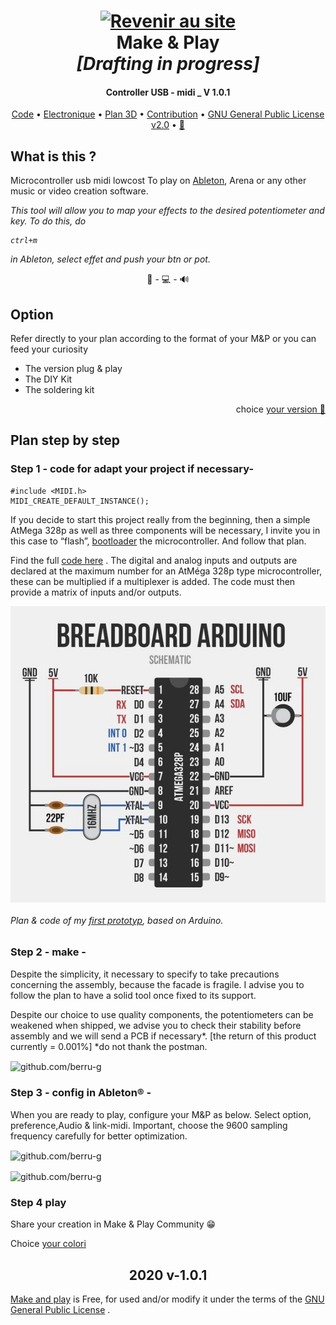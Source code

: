 <!DOCTYPE html>
<html>

<head>
  <meta charset="utf-8">
  <meta name="viewport" content="width=device-width, initial-scale=1.0">
  <title>make&amp;play PLAN</title>
  <link rel="stylesheet" href="https://stackedit.io/style.css" />
</head>

<body class="stackedit">
  <div class="stackedit__html"><h1 align="center">
  <a href="https://berru-g.github.io/Make-Play/"><img src="https://github.com/berru-g/Make-Play/blob/main/src/dod.gif?raw=true
    " width="500px" title="     Revenir au site"></a>
  <br>Make &amp; Play <br>
  <i align="center" >[Drafting in progress]</i>

</h1>
<h4 align="center">Controller USB - midi _ V 1.0.1</h4>
<p align="center">
  <a href="https://github.com/berru-g/Microcontroller-USB-midi/blob/main/Projet-dod-berru/C%2B%2B/encore_un_teste_midi_PAD/encore_un_teste_midi_PAD.ino">Code</a> •
  <a href="https://github.com/berru-g/Microcontroller-USB-midi/tree/main/Projet-dod-berru/bootloader">Electronique</a> •
  <a href="https://github.com/berru-g/Microcontroller-USB-midi/tree/main/Projet-dod-berru/3D">Plan 3D</a> •
  <a href="https://github.com/berru-g/Microcontroller-USB-midi/pulls">Contribution</a> •
  <a href="https://www.gnu.org/licenses/old-licenses/gpl-2.0.html">GNU General Public License v2.0</a> •
  <a href="https://berru-g.github.io/Make-Play/">🛒</a>
</p>
<h2 id="what-is-this-">What is this ?</h2>
<p>Microcontroller usb midi lowcost To play on <a href="https://ableton.com">Ableton</a>, Arena or any other music or video creation software.</p>
<p><em>This tool will allow you to map your effects to the desired potentiometer and key. 
  To do this, do <pre><code>ctrl+m</code></pre> in Ableton, select effet and push your btn or pot. </em></p>
  <p align="center">🎹 - &#128187; - &#128266;</p>

<h2 id="option">Option</h2>
<p>Refer directly to your plan according to the format of your M&amp;P or you can feed your curiosity</p>
<ul>
<li>The version plug &amp; play</li>
<li>The DIY Kit</li>
<li>The soldering kit</li>
<p align="right">choice <a href="https://berru-g.github.io/Make-Play/">your version 🛒</a></p>
</ul>
<h2>Plan step by step</h2> 
<h3 id="step-1---code--">Step 1 - code for adapt your project if necessary-</h3>
<pre><code>#include &lt;MIDI.h&gt;
MIDI_CREATE_DEFAULT_INSTANCE();
</code></pre>
<p id="if-you-decide-to-start-this-project-really-from-the-beginning-then-a-simple-atmega-328p-as-well-as-three-components-will-be-necessary-i-invite-you-in-this-case-to-flash-bootloader-the-microcontroller.--and-follow-that-plan.">If you decide to start this project really from the beginning, then a simple AtMega 328p as well as three components will be necessary, I invite you in this case to “flash”, <a href="https://github.com/berru-g/Microcontroller-USB-midi/tree/main/Projet-dod-berru/bootloader">bootloader</a> the microcontroller.  And follow that plan.</p>
<p id="find-the-full-code-here-.-the-digital-and-analog-inputs-and-outputs-are-declared-at-the-maximum-number-for-an-atméga-328p-type-microcontroller-these-can-be-multiplied-if-a-multiplexer-is-added.-the-code-must-then-provide-a-matrix-of-inputs-andor-outputs.">Find the full <a href="https://github.com/berru-g/Microcontroller-USB-midi/blob/main/Projet-dod-berru/C++/encore_un_teste_midi_PAD/encore_un_teste_midi_PAD.ino">code here</a> . The digital and analog inputs and outputs are declared at the maximum number for an AtMéga 328p type microcontroller, these can be multiplied if a multiplexer is added. The code must then provide a matrix of inputs and/or outputs.</p>
<p><img src="https://github.com/berru-g/Microcontroller-USB-midi/blob/main/Projet-dod-berru/bootloader/ATMega329P.jpg?raw=true" align="center" alt="github.com/berru-g"></p>
<h6>Plan &amp; code of my <a href="https://www.hackster.io/gleberruyer/midi-pad-80c178">first prototyp</a>, based on Arduino.</h6>
<h3 id="step-2">Step 2 - make -</h3>
<p>Despite the simplicity, it necessary to specify to take precautions concerning the assembly, because the facade is fragile. I advise you to follow the plan to have a solid tool once fixed to its support.</p
  ><p>Despite our choice to use quality components, the potentiometers can be weakened when shipped, we advise you to check their stability before assembly and we will send a PCB if necessary*. [the return of this product currently = 0.001%]
  *do not thank the postman.</p>
<p><img src="https://github.com/berru-g/Make-Play/blob/main/src/plan.png?raw=true" align="center" width="400px" alt="github.com/berru-g"></p>
<h3 id="step-3">Step 3 - config in Ableton® -</h3>
<p>When you are ready to play, configure your M&P as below. Select option, preference,Audio & link-midi. Important, choose the 9600 sampling frequency carefully for better optimization.</p>
<p><img src="https://github.com/berru-g/Make-play-PLAN/blob/main/src/bault.png?raw=true" align="center" alt="github.com/berru-g"></p>
<p><img src="https://github.com/berru-g/Make-play-PLAN/blob/main/src/input.png?raw=true" align="center" alt="github.com/berru-g"></p>
<h3 id="step 4">Step 4 play</h3>
<p>Share your creation in Make & Play Community 😁</p>
<p>Choice <a href="https://berru-g.github.io/Make-Play/">your colori</a></p>
<h2 align="center"> 2020 v-1.0.1</h2>
<p><a href="https://berru-g.github.io/Make-Play/">Make and play</a>  is Free, for used and/or modify it under the terms of the <a href="https://www.gnu.org/licenses/gpl.html">GNU General Public License</a> .</p>
</div>
</body>

</html>
